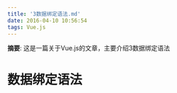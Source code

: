 ```yaml
---
title: '3数据绑定语法.md'
date: 2016-04-10 10:56:54
tags: Vue.js
---
```


__摘要__: 这是一篇关于Vue.js的文章，主要介绍3数据绑定语法
<!-- more -->
数据绑定语法
============

